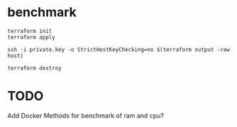 # benchmark


```
terraform init
terraform apply

ssh -i private.key -o StrictHostKeyChecking=no $(terraform output -raw host)

terraform destroy
```

# TODO

Add Docker Methods for benchmark of ram and cpu?